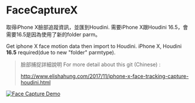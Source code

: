 # FaceCaptureX

取得iPhone X臉部追蹤資訊，並匯到Houdini. 需要iPhone X跟Houdini 16.5，會需要16.5是因為使用了新的folder parm。

Get iphone X face motion data then import to Houdini.  iPhone X, Houdini **16.5** required(due to new "folder" parmtype).

> 臉部捕捉詳細說明 For more detail about this git (Chinese) : 
> 
> http://www.elishahung.com/2017/11/iphone-x-face-tracking-capture-houdini.html

[![Face Capture Demo](https://media.giphy.com/media/xUOxf2izay6vtBY4i4/giphy.gif)](https://vimeo.com/242626624)
